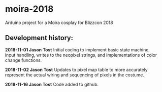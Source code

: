 # moira-2018
Arduino project for a Moira cosplay for Blizzcon 2018

Development history:
------------------------------------------------------------------------------
**2018-11-01 Jason Tost**
Initial coding to implement basic state machine, input handling, writes to the
neopixel strings, and implementations of color change functions.

**2018-11-02 Jason Tost**
Updates to pixel map table to more accurately represent the actual wiring and
sequencing of pixels in the costume.

**2018-11-16 Jason Tost**
Code added to github.
